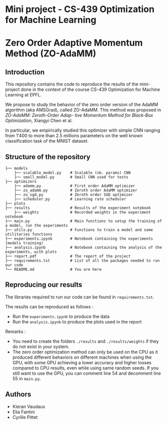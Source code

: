 # Mini project - CS-439 Optimization for Machine Learning
# Zero Order Adaptive Momentum Method (ZO-AdaMM)
## Introduction
 This repository contains the code to reproduce the results of the mini-project done in
 the context of the course CS-439 Optimization for Machine Learning at EPFL.
 
We propose to study the behavior of the zero order version of the AdaMM algorithm (aka AMSGrad), called ZO-AdaMM.
This method was proposed in *ZO-AdaMM: Zeroth-Order Adap-
tive Momentum Method for Black-Box Optimization*, Xiangyi Chen et al.

In particular, we empirically studied this optimizer with simple CNN ranging from 1'400 to more
than 2.5 millions parameters on the well known classification task of the MNIST dataset.

## Structure of the repository

```
├── models
    ├── scalable_model.py    # Scalable (nb. params) CNN
    ├── small_model.py       # Small CNN used for tests
├── optimizers
    ├── adamm.py             # First order AdaMM optimizer
    ├── zo_adamm.py          # Zeroth order AdaMM optimizer
    ├── zo_sgd.py            # Zeroth order SGD optimizer
    ├── scheduler.py         # Learning rate scheduler
├── plots
├── results                  # Results of the experiment notebook
    ├── weights              # Recorded weights in the experiment notebook
├── main.py                  # Main functions to setup the training of a model, run the experiments
├── utils.py                 # Functions to train a model and some utilitaries functions
├── experiments.ipynb        # Notebook containing the experiments (models training)
├── analysis.ipynb           # Notebook containing the analysis of the experiments, with plots
├── report.pdf               # The report of the project
├── requirements.txt         # List of all the packages needed to run our code
└── README.md                # You are here
```

## Reproducing our results
The libraries required to run our code can be found in ```requirements.txt```.

The results can be reproduced as follows :
- Run the ```experiments.ipynb``` to produce the data
- Run the ```analysis.ipynb``` to produce the plots used in the report

Remarks : 
- You need to create the folders ```./results``` and ```./results/weights``` if they
do not exist in your system.
- The zero order optimization method can only be used on the CPU as it produced different behaviors on different machines when using the GPU, with some GPU achieving a lower accuracy and higher losses compared to CPU results, even while using same random seeds. If you still want to use the GPU, you can comment line 54 and decomment line 55 in ```main.py```.

## Authors
- Kieran Vaudaux
- Elia Fantini
- Cyrille Pittet

